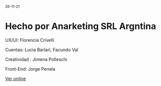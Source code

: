 <small>26-11-21</small>
<h1>Hecho por Anarketing SRL Argntina</h1>

<p>UX/UI: Florencia Crivelli</p>
<p>Cuentas: Lucia Barlari, Facundo Val</p>
<p>Creatividad : Jimena Polleschi</p>
<p>Front-End: Jorge Penela</p>

<p><a href="https://yopitpago.com">Ver online</a></p>